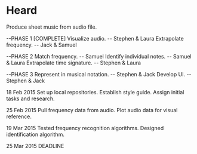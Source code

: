 # Heard
Produce sheet music from audio file.

--PHASE 1 [COMPLETE]
  Visualize audio.					-- Stephen & Laura
  Extrapolate frequency.			-- Jack & Samuel

--PHASE 2
  Match frequency.					-- Samuel
  Identify individual notes.		-- Samuel & Laura
  Extrapolate time signature.		-- Stephen & Laura

--PHASE 3
  Represent in musical notation.	-- Stephen & Jack
  Develop UI.						-- Stephen & Jack

18 Feb 2015
  Set up local repositories.
  Establish style guide.
  Assign initial tasks and research.
  
25 Feb 2015
  Pull frequency data from audio.
  Plot audio data for visual reference.

19 Mar 2015
  Tested frequency recognition algorithms.
  Designed identification algorithm.

25 Mar 2015
  DEADLINE
